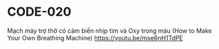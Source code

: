 # CODE-020
Mạch máy trợ thở có cảm biến nhịp tim và Oxy trong máu (How to Make Your Own Breathing Machine)
https://youtu.be/mse6nH1TdPE
